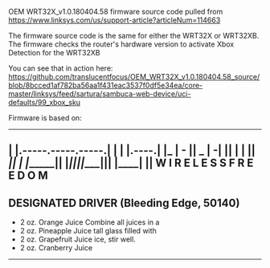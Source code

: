 OEM WRT32X_v1.0.180404.58 firmware source code pulled from https://www.linksys.com/us/support-article?articleNum=114663

The firmware source code is the same for either the WRT32X or WRT32XB.  The firmware checks the router's hardware version to activate Xbox Detection for the WRT32XB

You can see that in action here:  https://github.com/translucentfocus/OEM_WRT32X_v1.0.180404.58_source/blob/8bcced1af782ba56aa1f431eac3537f0df5e34ea/core-master/linksys/feed/sartura/sambuca-web-device/uci-defaults/99_xbox_sku

Firmware is based on:
  _______                     ________        __
 |       |.-----.-----.-----.|  |  |  |.----.|  |_
 |   -   ||  _  |  -__|     ||  |  |  ||   _||   _|
 |_______||   __|_____|__|__||________||__|  |____|
          |__| W I R E L E S S   F R E E D O M
 -----------------------------------------------------
 DESIGNATED DRIVER (Bleeding Edge, 50140)
 -----------------------------------------------------
  * 2 oz. Orange Juice         Combine all juices in a
  * 2 oz. Pineapple Juice      tall glass filled with
  * 2 oz. Grapefruit Juice     ice, stir well.
  * 2 oz. Cranberry Juice
 -----------------------------------------------------

